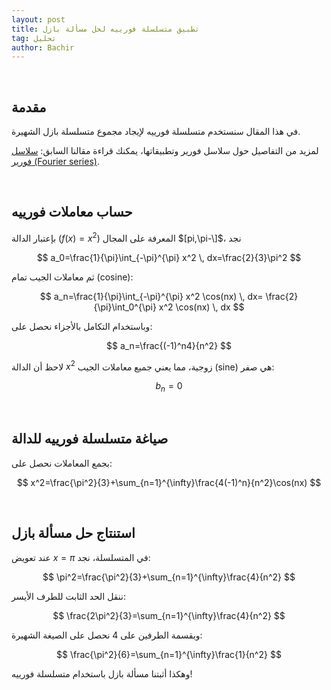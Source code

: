 ```yaml
---
layout: post
title: تطبيق متسلسلة فورييه لحل مسألة بازل
tag: تحليل
author: Bachir
---
```

<br>

## مقدمة

في هذا المقال سنستخدم متسلسلة فورييه لإيجاد مجموع متسلسلة بازل الشهيرة.

لمزيد من التفاصيل حول سلاسل فورير وتطبيقاتها، يمكنك قراءة مقالنا السابق: [سلاسل فورير (Fourier series)](https://bachirmath.github.io/Fourier/).


<br>

## حساب معاملات فورييه


بإعتبار الدالة  $(f(x)=x^2)$ المعرفة على المجال $[pi,\pi-\]$، نجد

$$
a_0=\frac{1}{\pi}\int_{-\pi}^{\pi} x^2 \, dx=\frac{2}{3}\pi^2
$$

ثم معاملات الجيب تمام (cosine):

$$
a_n=\frac{1}{\pi}\int_{-\pi}^{\pi} x^2 \cos(nx) \, dx= \frac{2}{\pi}\int_0^{\pi} x^2 \cos(nx) \, dx
$$

وباستخدام التكامل بالأجزاء نحصل على:

$$
a_n=\frac{(-1)^n4}{n^2}
$$

لاحظ أن الدالة $x^2$ زوجية، مما يعني جميع معاملات الجيب (sine) هي صفر:

$$
b_n=0
$$

<br>

## صياغة متسلسلة فورييه للدالة

بجمع المعاملات نحصل على:

$$
x^2=\frac{\pi^2}{3}+\sum_{n=1}^{\infty}\frac{4(-1)^n}{n^2}\cos(nx)
$$

<br>

## استنتاج حل مسألة بازل

عند تعويض $x=\pi$ في المتسلسلة، نجد:

$$
\pi^2=\frac{\pi^2}{3}+\sum_{n=1}^{\infty}\frac{4}{n^2}
$$

ننقل الحد الثابت للطرف الأيسر:

$$
\frac{2\pi^2}{3}=\sum_{n=1}^{\infty}\frac{4}{n^2}
$$

وبقسمة الطرفين على 4 نحصل على الصيغة الشهيرة:

$$
\frac{\pi^2}{6}=\sum_{n=1}^{\infty}\frac{1}{n^2}
$$

وهكذا أثبتنا مسألة بازل باستخدام متسلسلة فورييه!
